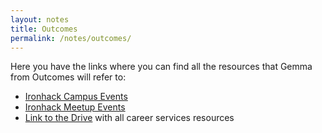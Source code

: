 ```yaml
---
layout: notes
title: Outcomes
permalink: /notes/outcomes/
---
```


Here you have the links where you can find all the resources that Gemma from Outcomes will refer to:

- [Ironhack Campus Events](https://calendar.google.com/calendar/embed?src=ironhack.com_d65thkoj4bqvmeqod1gsiqp4f8@group.calendar.google.com&ctz=Europe/Madrid&pli=1)
- [Ironhack Meetup Events](https://www.meetup.com/ironhackbcn/)
- [Link to the Drive](https://drive.google.com/drive/folders/1kyVC8LNrAHjmDjJdYkhxv079nlXszbhD) with all career services resources
